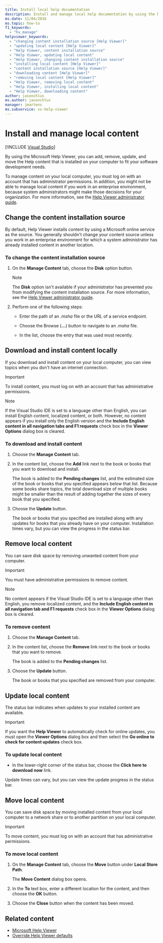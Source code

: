 ```yaml
---
title: Install local help documentation
description: Install and manage local help documentation by using the Microsoft Help Viewer, and add, remove, update, and move Help content installed on your computer.
ms.date: 11/04/2016
ms.topic: how-to
f1_keywords:
  - "hv_manage"
helpviewer_keywords:
  - "changing content installation source [Help Viewer]"
  - "updating local content [Help Viewer]"
  - "Help Viewer, content installation source"
  - "Help Viewer, updating local content"
  - "Help Viewer, changing content installation source"
  - "installing local content [Help Viewer]"
  - "content installation source [Help Viewer]"
  - "downloading content [Help Viewer]"
  - "removing local content [Help Viewer]"
  - "Help Viewer, removing local content"
  - "Help Viewer, installing local content"
  - "Help Viewer, downloading content"
author: jasonchlus
ms.author: jasonchlus
manager: jmartens
ms.subservice: vs-help-viewer
---
```

# Install and manage local content

 [!INCLUDE [Visual Studio](~/includes/applies-to-version/vs-windows-only.md)]

By using the Microsoft Help Viewer, you can add, remove, update, and move the Help content that is installed on your computer to fit your software development needs.

To manage content on your local computer, you must log on with an account that has administrator permissions. In addition, you might not be able to manage local content if you work in an enterprise environment, because system administrators might make those decisions for your organization. For more information, see the [Help Viewer administrator guide](../help-viewer/administrator-guide.md).

## Change the content installation source

By default, Help Viewer installs content by using a Microsoft online service as the source. You generally shouldn't change your content source unless you work in an enterprise environment for which a system administrator has already installed content in another location.

### To change the content installation source

1. On the **Manage Content** tab, choose the **Disk** option button.

    > [!NOTE]
    > The **Disk** option isn't available if your administrator has prevented you from modifying the content installation source. For more information, see the [Help Viewer administrator guide](../help-viewer/administrator-guide.md).

2. Perform one of the following steps:

    - Enter the path of an *.msha* file or the URL of a service endpoint.

    - Choose the Browse (**...**) button to navigate to an *.msha* file.

    - In the list, choose the entry that was used most recently.

## Download and install content locally

If you download and install content on your local computer, you can view topics when you don't have an internet connection.

> [!IMPORTANT]
> To install content, you must log on with an account that has administrative permissions.

> [!NOTE]
> If the Visual Studio IDE is set to a language other than English, you can install English content, localized content, or both. However, no content appears if you install only the English version and the **Include English content in all navigation tabs and F1 requests** check box in the **Viewer Options** dialog box is cleared.

### To download and install content

1. Choose the **Manage Content** tab.

2. In the content list, choose the **Add** link next to the book or books that you want to download and install.

     The book is added to the **Pending changes** list, and the estimated size of the book or books that you specified appears below that list. Because some books share topics, the total download size of multiple books might be smaller than the result of adding together the sizes of every book that you specified.

3. Choose the **Update** button.

     The book or books that you specified are installed along with any updates for books that you already have on your computer. Installation times vary, but you can view the progress in the status bar.

## Remove local content

You can save disk space by removing unwanted content from your computer.

> [!IMPORTANT]
> You must have administrative permissions to remove content.

> [!NOTE]
> No content appears if the Visual Studio IDE is set to a language other than English, you remove localized content, and the **Include English content in all navigation tab and F1 requests** check box in the **Viewer Options** dialog box is cleared.

### To remove content

1. Choose the **Manage Content** tab.

2. In the content list, choose the **Remove** link next to the book or books that you want to remove.

     The book is added to the **Pending changes** list.

3. Choose the **Update** button.

     The book or books that you specified are removed from your computer.

## Update local content

The status bar indicates when updates to your installed content are available.

> [!IMPORTANT]
> If you want the **Help Viewer** to automatically check for online updates, you must open the **Viewer Options** dialog box and then select the **Go online to check for content updates** check box.

### To update local content

- In the lower-right corner of the status bar, choose the **Click here to download now** link.

Update times can vary, but you can view the update progress in the status bar.

## Move local content

You can save disk space by moving installed content from your local computer to a network share or to another partition on your local computer.

> [!IMPORTANT]
> To move content, you must log on with an account that has administrative permissions.

### To move local content

1. On the **Manage Content** tab, choose the **Move** button under **Local Store Path**.

     The **Move Content** dialog box opens.

2. In the **To** text box, enter a different location for the content, and then choose the **OK** button.

3. Choose the **Close** button when the content has been moved.

## Related content

- [Microsoft Help Viewer](../help-viewer/overview.md)
- [Override Help Viewer defaults](../help-viewer/behavior-overrides.md)
